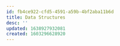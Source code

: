 ```yaml
---
id: fb4ce922-cfd5-4591-a59b-4bf2aba11b6d
title: Data Structures
desc: ''
updated: 1638927932081
created: 1603296628920
---
```


